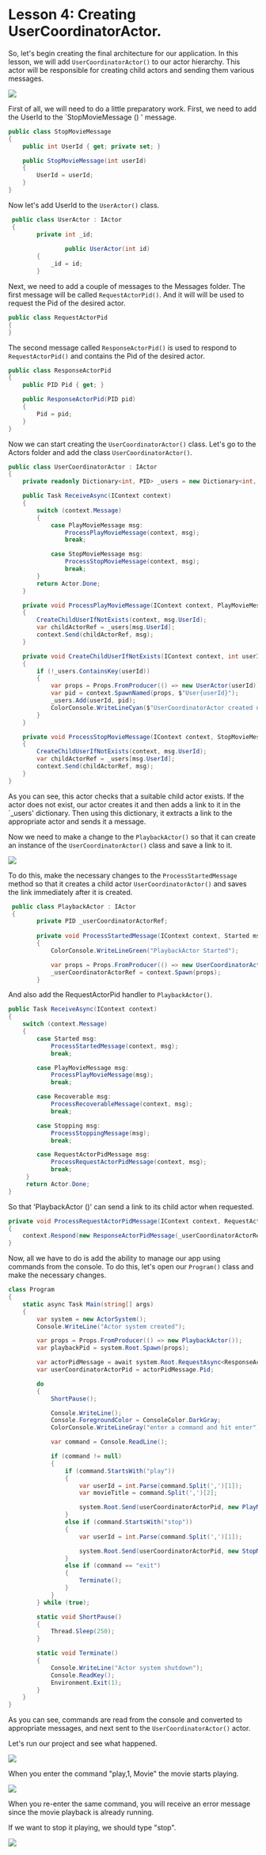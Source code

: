 # Lesson 4: Creating UserCoordinatorActor.

So, let's begin creating the final architecture for our application. In this lesson, we will add `UserCoordinatorActor()` to our actor hierarchy. This actor will be responsible for creating child actors and sending them various messages.

![](../../images/4_3_1.png)

First of all, we will need to do a little preparatory work. First, we need to add the UserId to the `StopMovieMessage () ' message.

```c#
public class StopMovieMessage
{
    public int UserId { get; private set; }

    public StopMovieMessage(int userId)
    {
        UserId = userId;
    }
}
```

Now let's add UserId to the `UserActor()` class.

```c#
 public class UserActor : IActor
 {
        private int _id;
   
				public UserActor(int id)
        {
            _id = id;
        }
```

Next, we need to add a couple of messages to the Messages folder. The first message will be called `RequestActorPid()`. And it will will be used to request the Pid of the desired actor.

```c#
public class RequestActorPid
{
}
```

The second message called `ResponseActorPid()` is used to respond to `RequestActorPid()` and contains the Pid of the desired actor.

```c#
public class ResponseActorPid
{
    public PID Pid { get; }

    public ResponseActorPid(PID pid)
    {
        Pid = pid;
    }
}
```

Now we can start creating the `UserCoordinatorActor()` class. Let's go to the Actors folder and add the class `UserCoordinatorActor()`.

```c#
public class UserCoordinatorActor : IActor
{
    private readonly Dictionary<int, PID> _users = new Dictionary<int, PID>();

    public Task ReceiveAsync(IContext context)
    {
        switch (context.Message)
        {
            case PlayMovieMessage msg:
                ProcessPlayMovieMessage(context, msg);
                break;

            case StopMovieMessage msg:
                ProcessStopMovieMessage(context, msg);
                break;
        }
        return Actor.Done;
    }

    private void ProcessPlayMovieMessage(IContext context, PlayMovieMessage msg)
    {
        CreateChildUserIfNotExists(context, msg.UserId);
        var childActorRef = _users[msg.UserId];
        context.Send(childActorRef, msg);
    }

    private void CreateChildUserIfNotExists(IContext context, int userId)
    {
        if (!_users.ContainsKey(userId))
        {
            var props = Props.FromProducer(() => new UserActor(userId));
            var pid = context.SpawnNamed(props, $"User{userId}");
            _users.Add(userId, pid);
            ColorConsole.WriteLineCyan($"UserCoordinatorActor created new child UserActor for {userId} (Total Users: {_users.Count})");
        }
    }

    private void ProcessStopMovieMessage(IContext context, StopMovieMessage msg)
    {
        CreateChildUserIfNotExists(context, msg.UserId);
        var childActorRef = _users[msg.UserId];
        context.Send(childActorRef, msg);
    }
}
```

As you can see, this actor checks that a suitable child actor exists. If the actor does not exist, our actor creates it and then adds a link to it in the `_users' dictionary. Then using this dictionary, it extracts a link to the appropriate actor and sends it a message.

Now we need to make a change to the `PlaybackActor()` so that it can create an instance of the `UserCoordinatorActor()` class and save a link to it.

![](../../images/4_2_1.png)

To do this, make the necessary changes to the `ProcessStartedMessage` method so that it creates a child actor `UserCoordinatorActor()` and saves the link immediately after it is created.

```c#
 public class PlaybackActor : IActor
 {
        private PID _userCoordinatorActorRef;
   
        private void ProcessStartedMessage(IContext context, Started msg)
        {
            ColorConsole.WriteLineGreen("PlaybackActor Started");

            var props = Props.FromProducer(() => new UserCoordinatorActor());
            _userCoordinatorActorRef = context.Spawn(props);
        }
```

And also add the RequestActorPid handler to `PlaybackActor()`.

```c#
public Task ReceiveAsync(IContext context)
{
    switch (context.Message)
    {
        case Started msg:
            ProcessStartedMessage(context, msg);
            break;

        case PlayMovieMessage msg:
            ProcessPlayMovieMessage(msg);
            break;

        case Recoverable msg:
            ProcessRecoverableMessage(context, msg);
            break;

        case Stopping msg:
            ProcessStoppingMessage(msg);
            break;

        case RequestActorPidMessage msg:
            ProcessRequestActorPidMessage(context, msg);
            break;
     }
     return Actor.Done;
}
```

So that 'PlaybackActor ()' can send a link to its child actor when requested.

```c#
private void ProcessRequestActorPidMessage(IContext context, RequestActorPidMessage msg)
{
    context.Respond(new ResponseActorPidMessage(_userCoordinatorActorRef));
}
```

Now, all we have to do is add the ability to manage our app using commands from the console. To do this, let's open our `Program()` class and make the necessary changes.

```c#
class Program
{
    static async Task Main(string[] args)
    {
        var system = new ActorSystem();
        Console.WriteLine("Actor system created");

        var props = Props.FromProducer(() => new PlaybackActor());
        var playbackPid = system.Root.Spawn(props);

        var actorPidMessage = await system.Root.RequestAsync<ResponseActorPidMessage>(playbackPid, new RequestActorPidMessage());
        var userCoordinatorActorPid = actorPidMessage.Pid;

        do
        {
            ShortPause();

            Console.WriteLine();
            Console.ForegroundColor = ConsoleColor.DarkGray;
            ColorConsole.WriteLineGray("enter a command and hit enter");

            var command = Console.ReadLine();

            if (command != null)
            {
                if (command.StartsWith("play"))
                {
                    var userId = int.Parse(command.Split(',')[1]);
                    var movieTitle = command.Split(',')[2];

                    system.Root.Send(userCoordinatorActorPid, new PlayMovieMessage(movieTitle, userId));
                }
                else if (command.StartsWith("stop"))
                {
                    var userId = int.Parse(command.Split(',')[1]);

                    system.Root.Send(userCoordinatorActorPid, new StopMovieMessage(userId));
                }
                else if (command == "exit")
                {
                    Terminate();
                }
            }
        } while (true);

        static void ShortPause()
        {
            Thread.Sleep(250);
        }

        static void Terminate()
        {
            Console.WriteLine("Actor system shutdown");
            Console.ReadKey();
            Environment.Exit(1);
        }
    }
}
```

As you can see, commands are read from the console and converted to appropriate messages, and next sent to the `UserCoordinatorActor()` actor.

Let's run our project and see what happened.

![](../../images/4_3_2.png)

When you enter the command "play,1, Movie" the movie starts playing.

![](../../images/4_3_3.png)

When you re-enter the same command, you will receive an error message since the movie playback is already running.

If we want to stop it playing, we should type "stop".

![](../../images/4_3_4.png)